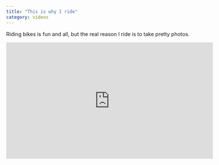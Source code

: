 ```yaml
---
title: "This is why I ride"
category: videos
---
```


Riding bikes is fun and all, but the real reason I ride is to take pretty
photos.

<iframe
  width="560"
  height="315"
  src="https://www.youtube.com/embed/BNh4Bvzb6SQ"
  frameborder="0"
  allowfullscreen>
</iframe>
